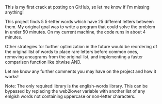 This is my first crack at posting on GitHub, so let me know if I'm missing anything!

This project finds 5 5-letter words which have 25 different letters between them. My original goal was to write a program that could solve the problem in under 50 minutes. On my current machine, the code runs in about 4 minutes.

Other strategies for further optimization in the future would be reordering of the original list of words to place rare letters before common ones, removing aneagrams from the original list, and implementing a faster comparison function like bitwise AND.

Let me know any further comments you may have on the project and how it works!



Note: The only required library is the english-words library. This can be bypassed by replacing the web2lower variable with another list of any enlgish words not containing uppercase or non-letter characters.
